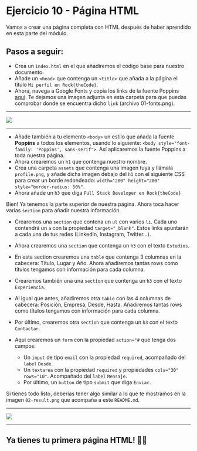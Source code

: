 # Ejercicio 10 - Página HTML

Vamos a crear una página completa con HTML después de haber aprendido en esta parte del módulo.

## Pasos a seguir:

- Crea un `index.html` en el que añadiremos el código base para nuestro documento.
- Añade un `<head>` que contenga un `<title>` que añada a la página el título `Mi perfil en Rock{theCode}`.
- Ahora, navega a Google Fonts y copia los links de la fuente Poppins [aquí](https://fonts.google.com/specimen/Poppins?query=poppins). Te dejamos una imagen adjunta en esta carpeta para que puedas comprobar donde se encuentra dicho `link` (archivo 01-fonts.png).

---

<img src="../../../../README/01-fonts.PNG">

---

- Añade también a tu elemento `<body>` un estilo que añada la fuente **Poppins** a todos los elementos, usando lo siguiente: `<body style="font-family: 'Poppins', sans-serif">`. Así aplicaremos la fuente Poppins a toda nuestra página.
- Ahora crearemos un `h1` que contenga nuestro nombre.
- Crea una carpeta `assets` que contenga una imagen tuya y llámala `profile.png`, y añade dicha imagen debajo del `h1` con el siguiente CSS para crear un borde redondeado: `width="200" height="200" style="border-radius: 50%"`.
- Ahora añade un `h3` que diga `Full Stack Developer en Rock{theCode}`

Bien! Ya tenemos la parte superior de nuestra página. Ahora toca hacer varias `section` para añadir nuestra información.

- Crearemos una `section` que contena un `ul` con varios `li`. Cada uno contendrá un `a` con la propiedad `target="_blank"`. Estos links apuntarán a cada una de tus redes (LinkedIn, Instagram, Twitter...).

- Ahora crearemos una `section` que contenga un `h3` con el texto `Estudios`.
- En esta section crearemos una `table` que contenga 3 columnas en la cabecera: Título, Lugar y Año. Ahora añadiremos tantas rows como títulos tengamos con información para cada columna.

- Crearemos también una una `section` que contenga un `h3` con el texto `Experiencia`.
- Al igual que antes, añadiremos otra `table` con las 4 columnas de cabecera: Posición, Empresa, Desde, Hasta. Añadiremos tantas rows como títulos tengamos con información para cada columna.

- Por último, crearemos otra `section` que contenga un `h3` con el texto `Contactar`.
- Aquí crearemos un `form` con la propiedad `action="#` que tenga dos campos:
  - Un `input` de tipo `email` con la propiedad `required`, acompañado del `label` `Desde`.
  - Un `textarea` con la propiedad `required` y propiedades `cols="30" rows="10"`. Acompañado del `label` `Mensaje`.
  - Por último, un `button` de tipo `submit` que diga `Enviar`.

Si tienes todo listo, deberías tener algo similar a lo que te mostramos en la imagen `02-result.png` que acompaña a este `README.md`.

---

<img src="../../../../README/02-result.PNG">

---

## Ya tienes tu primera página HTML! 🧙‍♂️
